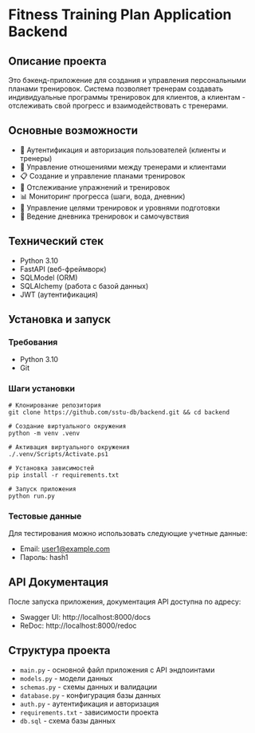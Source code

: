 # Fitness Training Plan Application Backend

## Описание проекта
Это бэкенд-приложение для создания и управления персональными планами тренировок. Система позволяет тренерам создавать индивидуальные программы тренировок для клиентов, а клиентам - отслеживать свой прогресс и взаимодействовать с тренерами.

## Основные возможности
- 🔐 Аутентификация и авторизация пользователей (клиенты и тренеры)
- 👥 Управление отношениями между тренерами и клиентами
- 📋 Создание и управление планами тренировок
- 💪 Отслеживание упражнений и тренировок
- 📊 Мониторинг прогресса (шаги, вода, дневник)
- 🎯 Управление целями тренировок и уровнями подготовки
- 📝 Ведение дневника тренировок и самочувствия

## Технический стек
- Python 3.10
- FastAPI (веб-фреймворк)
- SQLModel (ORM)
- SQLAlchemy (работа с базой данных)
- JWT (аутентификация)

## Установка и запуск

### Требования
- Python 3.10
- Git

### Шаги установки
```shell
# Клонирование репозитория
git clone https://github.com/sstu-db/backend.git && cd backend

# Создание виртуального окружения
python -m venv .venv

# Активация виртуального окружения
./.venv/Scripts/Activate.ps1

# Установка зависимостей
pip install -r requirements.txt

# Запуск приложения
python run.py
```

### Тестовые данные
Для тестирования можно использовать следующие учетные данные:
- Email: user1@example.com
- Пароль: hash1

## API Документация
После запуска приложения, документация API доступна по адресу:
- Swagger UI: http://localhost:8000/docs
- ReDoc: http://localhost:8000/redoc

## Структура проекта
- `main.py` - основной файл приложения с API эндпоинтами
- `models.py` - модели данных
- `schemas.py` - схемы данных и валидации
- `database.py` - конфигурация базы данных
- `auth.py` - аутентификация и авторизация
- `requirements.txt` - зависимости проекта
- `db.sql` - схема базы данных
